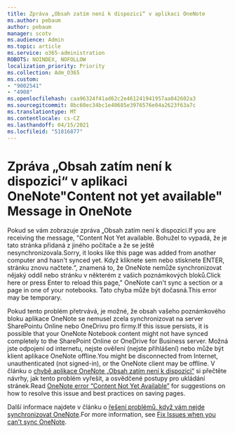 ```yaml
---
title: Zpráva „Obsah zatím není k dispozici“ v aplikaci OneNote
ms.author: pebaum
author: pebaum
manager: scotv
ms.audience: Admin
ms.topic: article
ms.service: o365-administration
ROBOTS: NOINDEX, NOFOLLOW
localization_priority: Priority
ms.collection: Adm_O365
ms.custom:
- "9002541"
- "4908"
ms.openlocfilehash: caa96324f41ad62c2e461241941957aa042602a3
ms.sourcegitcommit: 8bc60ec34bc1e40685e3976576e04a2623f63a7c
ms.translationtype: MT
ms.contentlocale: cs-CZ
ms.lasthandoff: 04/15/2021
ms.locfileid: "51816877"
---
```

# <a name="content-not-yet-available-message-in-onenote"></a><span data-ttu-id="660c4-102">Zpráva „Obsah zatím není k dispozici“ v aplikaci OneNote</span><span class="sxs-lookup"><span data-stu-id="660c4-102">"Content not yet available" Message in OneNote</span></span>

<span data-ttu-id="660c4-103">Pokud se vám zobrazuje zpráva „Obsah zatím není k dispozici.</span><span class="sxs-lookup"><span data-stu-id="660c4-103">If you are receiving the message, "Content Not Yet available.</span></span> <span data-ttu-id="660c4-104">Bohužel to vypadá, že je tato stránka přidaná z jiného počítače a že se ještě nesynchronizovala.</span><span class="sxs-lookup"><span data-stu-id="660c4-104">Sorry, it looks like this page was added from another computer and hasn't synced yet.</span></span> <span data-ttu-id="660c4-105">Když kliknete sem nebo stisknete ENTER, stránku znovu načtete.“, znamená to, že OneNote nemůže synchronizovat nějaký oddíl nebo stránku v některém z vašich poznámkových bloků.</span><span class="sxs-lookup"><span data-stu-id="660c4-105">Click here or press Enter to reload this page," OneNote can't sync a section or a page in one of your notebooks.</span></span> <span data-ttu-id="660c4-106">Tato chyba může být dočasná.</span><span class="sxs-lookup"><span data-stu-id="660c4-106">This error may be temporary.</span></span>

<span data-ttu-id="660c4-107">Pokud tento problém přetrvává, je možné, že obsah vašeho poznámkového bloku aplikace OneNote se nemusel zcela synchronizovat na server SharePointu Online nebo OneDrivu pro firmy.</span><span class="sxs-lookup"><span data-stu-id="660c4-107">If this issue persists, it is possible that your OneNote Notebook content might not have synced completely to the SharePoint Online or OneDrive for Business server.</span></span> <span data-ttu-id="660c4-108">Možná jste odpojení od internetu, nejste ověření (nejste přihlášení) nebo může být klient aplikace OneNote offline.</span><span class="sxs-lookup"><span data-stu-id="660c4-108">You might be disconnected from Internet, unauthenticated (not signed-in), or the OneNote client may be offline.</span></span> <span data-ttu-id="660c4-109">V článku o [chybě aplikace OneNote „Obsah zatím není k dispozici“](https://docs.microsoft.com/office/troubleshoot/onenote/onenote-error-content-not-yet-available) si přečtěte návrhy, jak tento problém vyřešit, a osvědčené postupy pro ukládání stránek.</span><span class="sxs-lookup"><span data-stu-id="660c4-109">Read [OneNote error “Content Not Yet Available”](https://docs.microsoft.com/office/troubleshoot/onenote/onenote-error-content-not-yet-available) for suggestions on how to resolve this issue and best practices on saving pages.</span></span>

<span data-ttu-id="660c4-110">Další informace najdete v článku o [řešení problémů, když vám nejde synchronizovat OneNote](https://support.office.com/article/Fix-issues-when-you-can-t-sync-OneNote-299495ef-66d1-448f-90c1-b785a6968d45).</span><span class="sxs-lookup"><span data-stu-id="660c4-110">For more information, see [Fix Issues when you can't sync OneNote](https://support.office.com/article/Fix-issues-when-you-can-t-sync-OneNote-299495ef-66d1-448f-90c1-b785a6968d45).</span></span>
